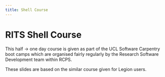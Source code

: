 ```yaml
---
title: Shell Course
---
```


RITS Shell Course
============================================

This half -> one day course is given as part of the UCL Software Carpentry boot camps which are organised fairly regularly by the Research Software Development team within RCPS.

These slides are based on the similar course given for Legion users.
